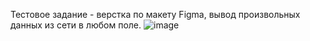Тестовое задание - верстка по макету Figma, вывод произвольных данных из сети в любом поле.
![image](https://github.com/Novoshytskyi/run_my_test_project/assets/93870245/0e4b2a1e-3d81-4ebe-a1d2-6a5719f00227)
